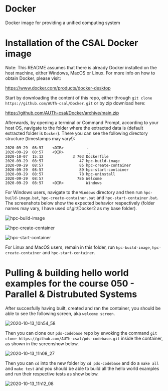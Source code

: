 # Docker
Docker image for providing a unified computing system

# Installation of the CSAL Docker image

Note: This README assumes that there is already Docker installed on the host machine, either Windows, MacOS or Linux. For more info on how to obtain Docker, please visit:

https://www.docker.com/products/docker-desktop

Start by downloading the content of this repo, either through `git clone https://github.com/AUTh-csal/Docker.git` or by zip download here:
 
https://github.com/AUTh-csal/Docker/archive/main.zip 

Afterwards, by opening a terminal or Command Prompt, according to your host OS, navigate to the folder where the extracted data is (default extracted folder is `Docker`). There you can see the following directory structure (timestamps may vary!):

```
2020-09-29  08:57    <DIR>          .
2020-09-29  08:57    <DIR>          ..
2020-10-07  15:12             3 703 Dockerfile
2020-09-29  08:57                47 hpc-build-image
2020-09-29  08:57                85 hpc-create-container
2020-09-29  08:57                89 hpc-start-container
2020-09-29  08:57                78 hpc-uninstall
2020-09-29  08:57               786 Welcome
2020-09-29  08:57    <DIR>          Windows
```
For Windows users, navigate to the `Windows` directory and then run `hpc-build-image.bat`, `hpc-create-container.bat` and `hpc-start-container.bat`. The screenshots below show the expected behavior respectively (folder names may vary, I have used c:\git\Docker2 as my base folder).

![hpc-build-image](https://user-images.githubusercontent.com/16119641/95837809-54b33c80-0d41-11eb-8440-7519cede6621.png)

![hpc-create-container](https://user-images.githubusercontent.com/16119641/95837999-8cba7f80-0d41-11eb-9af9-5e94f56f3ceb.png)

![hpc-start-container](https://user-images.githubusercontent.com/16119641/95838179-c25f6880-0d41-11eb-82e7-40ef30f7ccb5.png)

For Linux and MacOS users, remain in this folder, run `hpc-build-image`, `hpc-create-container` and `hpc-start-container`.

# Pulling & building hello world examples for the course 050 - Parallel & Distrubuted Systems

After succesfully having built, created and ran the container, you should be able to see the following screen, aka `welcome screen`.

![2020-10-13_10h54_58](https://user-images.githubusercontent.com/16119641/95838920-a8725580-0d42-11eb-9162-ca366f81d73b.png)

Then you can clone our `pds-codebase` repo by envoking the command `git clone https://github.com/AUTh-csal/pds-codebase.git` inside the container, as shown in the screenshow below.

![2020-10-13_11h08_27](https://user-images.githubusercontent.com/16119641/95840645-b4f7ad80-0d44-11eb-9f05-dfa6abcc67a4.png)

Then you can `cd` into the new folder by `cd pds-codebase` and do a `make all` and `make test` and you should be able to build all the hello world examples and run their respective tests as show below.

![2020-10-13_11h12_08](https://user-images.githubusercontent.com/16119641/95840842-f5efc200-0d44-11eb-89a6-63929eb11d1d.png)


